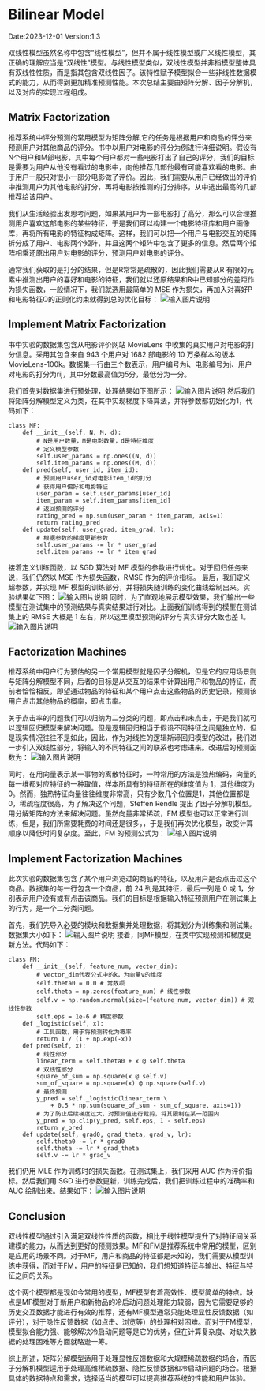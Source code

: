 ﻿#  Bilinear Model
Date:2023-12-01
Version:1.3

双线性模型虽然名称中包含“线性模型”，但并不属于线性模型或广义线性模型，其正确的理解应当是“双线性”模型。与线性模型类似，双线性模型并非指模型整体具有双线性性质，而是指其包含双线性因子。该特性赋予模型拟合一些非线性数据模式的能力，从而得到更加精准预测性能。本次总结主要由矩阵分解、因子分解机，以及对应的实现过程组成。

##  Matrix Factorization
推荐系统中评分预测的常用模型为矩阵分解,它的任务是根据用户和商品的评分来预测用户对其他商品的评分。书中以用户对电影的评分为例进行详细说明。假设有N个用户和M部电影，其中每个用户都对一些电影打出了自己的评分，我们的目标是需要为用户从他没有看过的电影中，向他推荐几部他最有可能喜欢看的电影。由于用户一般只对很小一部分电影做了评价。因此，我们需要从用户已经做出的评价中推测用户为其他电影的打分，再将电影按推测的打分排序，从中选出最高的几部推荐给该用户。

我们从生活经验出发思考问题，如果某用户为一部电影打了高分，那么可以合理推测用户喜欢这部电影的某些特征，于是我们可以构建一个电影特征库和用户画像库，再将所有电影的特征构成矩阵。这样，我们可以把一个用户与电影交互的矩阵拆分成了用户、电影两个矩阵，并且这两个矩阵中包含了更多的信息。然后两个矩阵相乘还原出用户对电影的评分，预测用户对电影的评分。

通常我们获取的是打分的结果，但是R常常是疏散的，因此我们需要从R
有限的元素中推测出用户的喜好和电影的特征，我们就以还原结果和R中已知部分的差距作为损失函数，一般情况下，我们就选用最简单的 MSE 作为损失，再加入对喜好P和电影特征Q的正则化约束就得到总的优化目标：
![输入图片说明](./image/4_1.png)

##  Implement Matrix Factorization
书中实验的数据集包含从电影评价网站 MovieLens 中收集的真实用户对电影的打分信息。采用其包含来自 943 个用户对 1682 部电影的 10 万条样本的版本 MovieLens-100k。数据集一行由三个数表示，用户编号为i、电影编号为j、用户对电影的打分为rij，其中分数最高值为5分，最低分为一分。

我们首先对数据集进行预处理，处理结果如下图所示：
![输入图片说明](./image/4_2.png)
然后我们将矩阵分解模型定义为类，在其中实现梯度下降算法，并将参数都初始化为1，代码如下：
```
class MF:
    def __init__(self, N, M, d):
        # N是用户数量，M是电影数量，d是特征维度
        # 定义模型参数
        self.user_params = np.ones((N, d))
        self.item_params = np.ones((M, d))
    def pred(self, user_id, item_id):
        # 预测用户user_id对电影item_id的打分
        # 获得用户偏好和电影特征
        user_param = self.user_params[user_id]
        item_param = self.item_params[item_id]
        # 返回预测的评分
        rating_pred = np.sum(user_param * item_param, axis=1)
        return rating_pred
    def update(self, user_grad, item_grad, lr):
        # 根据参数的梯度更新参数
        self.user_params -= lr * user_grad
        self.item_params -= lr * item_grad
```
接着定义训练函数，以 SGD 算法对 MF 模型的参数进行优化。对于回归任务来说，我们仍然以 MSE 作为损失函数，RMSE 作为的评价指标。
最后，我们定义超参数，并实现 MF 模型的训练部分，并将损失随训练的变化曲线绘制出来。实验结果如下图：
![输入图片说明](./image/4_3.png)
同时，为了直观地展示模型效果，我们输出一些模型在测试集中的预测结果与真实结果进行对比。上面我们训练得到的模型在测试集上的 RMSE 大概是 1 左右，所以这里模型预测的评分与真实评分大致也差 1。
![输入图片说明](./image/4_4.png)

##  Factorization Machines
推荐系统中用户行为预估的另一个常用模型就是因子分解机，但是它的应用场景则与矩阵分解模型不同，后者的目标是从交互的结果中计算出用户和物品的特征，而前者恰恰相反，即望通过物品的特征和某个用户点击这些物品的历史记录，预测该用户点击其他物品的概率，即点击率。

关于点击率的问题我们可以归纳为二分类的问题，即点击和未点击，于是我们就可以逻辑回归模型来解决问题。但是逻辑回归相当于假设不同特征之间是独立的，但是现实情况往往不是如此，因此，作为对线性的逻辑斯谛回归模型的改进，我们进一步引入双线性部分，将输入的不同特征之间的联系也考虑进来。改进后的预测函数为：
![输入图片说明](./image/4_5.png)

同时，在用向量表示某一事物的离散特征时，一种常用的方法是独热编码，向量的每一维都对应特征的一种取值，样本所具有的特征所在的维度值为 1，其他维度为 0。然而，独热特征向量往往维度非常高，只有少数几个位置是1，其他位置都是0，稀疏程度很高，为了解决这个问题，Steffen Rendle 提出了因子分解机模型。用分解矩阵的方法来解决问题。虽然向量非常稀疏，FM 模型也可以正常进行训练，但是，我们所需要耗费的时间还是很多，，于是我们再次优化模型，改变计算顺序以降低时间复杂度。至此，FM 的预测公式为：
![输入图片说明](./image/4_6.png)

##   Implement Factorization Machines
此次实验的数据集包含了某个用户浏览过的商品的特征，以及用户是否点击过这个商品。数据集的每一行包含一个商品，前 24 列是其特征，最后一列是 0 或 1，分别表示用户没有或有点击该商品。我们的目标是根据输入特征预测用户在测试集上的行为，是一个二分类问题。

首先，我们先导入必要的模块和数据集并处理数据，将其划分为训练集和测试集。数据集大小如下：
![输入图片说明](./image/4_7.png)
接着，同MF模型，在类中实现预测和梯度更新方法。代码如下：
```
class FM:
    def __init__(self, feature_num, vector_dim):
        # vector_dim代表公式中的k，为向量v的维度
        self.theta0 = 0.0 # 常数项
        self.theta = np.zeros(feature_num) # 线性参数
        self.v = np.random.normal(size=(feature_num, vector_dim)) # 双线性参数
        self.eps = 1e-6 # 精度参数
    def _logistic(self, x):
        # 工具函数，用于将预测转化为概率
        return 1 / (1 + np.exp(-x))
    def pred(self, x):
        # 线性部分
        linear_term = self.theta0 + x @ self.theta
        # 双线性部分
        square_of_sum = np.square(x @ self.v)
        sum_of_square = np.square(x) @ np.square(self.v)
        # 最终预测
        y_pred = self._logistic(linear_term \
            + 0.5 * np.sum(square_of_sum - sum_of_square, axis=1))
        # 为了防止后续梯度过大，对预测值进行裁剪，将其限制在某一范围内
        y_pred = np.clip(y_pred, self.eps, 1 - self.eps)
        return y_pred
    def update(self, grad0, grad_theta, grad_v, lr):
        self.theta0 -= lr * grad0
        self.theta -= lr * grad_theta
        self.v -= lr * grad_v
```
我们仍用 MLE 作为训练时的损失函数。在测试集上，我们采用 AUC 作为评价指标。然后我们用 SGD 进行参数更新，训练完成后，我们把训练过程中的准确率和 AUC 绘制出来。结果如下：
![输入图片说明](./image/4_8.png)

##  Conclusion
双线性模型通过引入满足双线性性质的函数，相比于线性模型提升了对特征间关系建模的能力，从而达到更好的预测效果。MF和FM是推荐系统中常用的模型，区别是应用的场景不同。对于MF，用户和商品的特征都是未知的，我们需要从模型训练中获得，而对于FM，用户的特征是已知的，我们想知道特征与输出、特征与特征之间的关系。

这个两个模型都是现如今常用的模型，MF模型有着高效性、模型简单的特点。缺点是MF模型对于新用户和新物品的冷启动问题处理能力较弱，因为它需要足够的历史交互数据才能进行有效的推荐，还有MF模型通常只能处理显性反馈数据（如评分），对于隐性反馈数据（如点击、浏览等）的处理相对困难。而对于FM模型，模型拟合能力强、能够解决冷启动问题等是它的优势，但在计算复杂度、对缺失数据的处理困难等方面就略逊一筹。

综上所述，矩阵分解模型适用于处理显性反馈数据和大规模稀疏数据的场合，而因子分解机模型适用于处理高维稀疏数据、隐性反馈数据和冷启动问题的场合。根据具体的数据特点和需求，选择适当的模型可以提高推荐系统的性能和用户体验。
